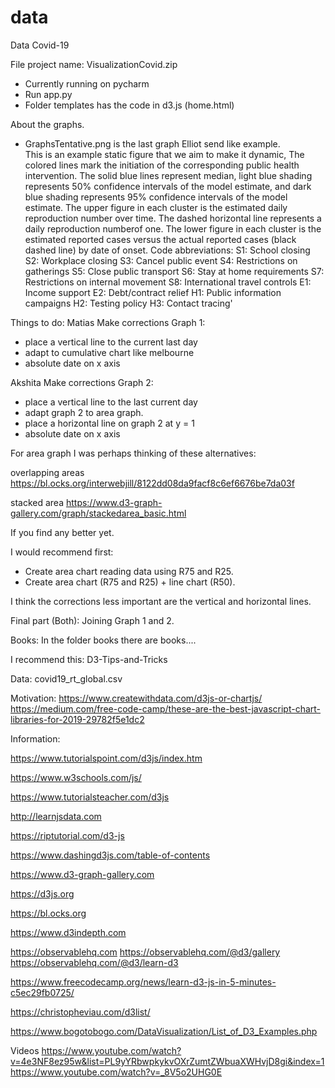 # data
Data Covid-19

File project name: VisualizationCovid.zip
- Currently running on pycharm
- Run app.py
- Folder templates has the code in d3.js (home.html)

About the graphs.
- GraphsTentative.png is the last graph Elliot send like example.  
This is an example static figure that we aim to make it dynamic, The colored lines mark the initiation of the corresponding public health intervention. The solid blue lines represent median, light blue shading represents 50% confidence intervals of the model estimate, and dark blue shading represents 95% confidence intervals of the model estimate. The upper figure in each cluster is the estimated daily reproduction number over time. The dashed horizontal line represents a daily reproduction numberof one. The lower figure in each cluster is the estimated reported cases versus the actual reported cases (black dashed line) by date of onset.
Code abbreviations:
S1: School closing
	S2: Workplace closing
	S3: Cancel public event
	S4: Restrictions on gatherings
	S5: Close public transport
	S6: Stay at home requirements
	S7: Restrictions on internal movement
	S8: International travel controls
	E1: Income support
	E2: Debt/contract relief
	H1: Public information campaigns
	H2: Testing policy
	H3: Contact tracing'

Things to do:
Matias
Make corrections Graph 1:
- place a vertical line to the current last day
- adapt to cumulative chart like melbourne
- absolute date on x axis

Akshita
Make corrections Graph 2:
- place a vertical line to the last current day
- adapt graph 2 to area graph.
- place a horizontal line on graph 2 at y = 1
- absolute date on x axis

For area graph I was perhaps thinking of these alternatives:

overlapping areas 
https://bl.ocks.org/interwebjill/8122dd08da9facf8c6ef6676be7da03f

stacked area
https://www.d3-graph-gallery.com/graph/stackedarea_basic.html

If you find any better yet.

I would recommend first:
- Create area chart reading data using R75 and R25.
- Create area chart (R75 and R25) + line chart (R50).

I think the corrections less important are the vertical and horizontal lines. 

Final part (Both):
Joining Graph 1 and 2.

Books:
In the folder books there are books....

I recommend this: D3-Tips-and-Tricks

Data:
covid19_rt_global.csv

Motivation:
https://www.createwithdata.com/d3js-or-chartjs/
https://medium.com/free-code-camp/these-are-the-best-javascript-chart-libraries-for-2019-29782f5e1dc2

Information:

https://www.tutorialspoint.com/d3js/index.htm

https://www.w3schools.com/js/

https://www.tutorialsteacher.com/d3js

http://learnjsdata.com

https://riptutorial.com/d3-js

https://www.dashingd3js.com/table-of-contents

https://www.d3-graph-gallery.com

https://d3js.org

https://bl.ocks.org

https://www.d3indepth.com

https://observablehq.com
https://observablehq.com/@d3/gallery
https://observablehq.com/@d3/learn-d3

https://www.freecodecamp.org/news/learn-d3-js-in-5-minutes-c5ec29fb0725/

https://christopheviau.com/d3list/

https://www.bogotobogo.com/DataVisualization/List_of_D3_Examples.php

Videos
https://www.youtube.com/watch?v=4e3NF8ez95w&list=PL9yYRbwpkykvOXrZumtZWbuaXWHvjD8gi&index=1
https://www.youtube.com/watch?v=_8V5o2UHG0E









